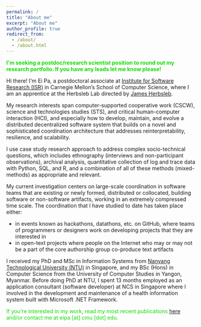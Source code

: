 ```yaml
---
permalink: /
title: "About me"
excerpt: "About me"
author_profile: true
redirect_from:
  - /about/
  - /about.html
---
```


<p style="color: #12DC00"><strong>I'm seeking a postdoc/research scientist position to round out my research portfolio. If you have any leads let me know please!</strong></p>

Hi there! I'm Ei Pa, a postdoctoral associate at <a href="https://www.isri.cmu.edu/">Institute for Software Research (ISR)</a> in Carnegie Mellon’s School of Computer Science, where I am an apprentice at the Herbsleb Lab directed by <a href="https://herbsleb.org/">James Herbsleb</a>.

My research interests span computer-supported cooperative work (CSCW), science and technologies studies (STS), and critical human-computer interaction (HCI), and especially how to develop, maintain, and evolve a distributed decentralized software system that builds on a novel and sophisticated coordination architecture that addresses reinterpretability, resilience, and scalability.

I use case study research approach to address complex socio-technical questions, which includes ethnography (interviews and non-participant observations), archival analysis, quantitative collection of log and trace data with Python, SQL, and R, and a combination of all of these methods (mixed-methods) as appropriate and relevant.

My current investigation centers on large-scale coordination in software teams that are existing or newly formed, distributed or collocated, building software or non-software artifacts, working in an extremely compressed time scale. The coordination that I have studied to date has taken place either:
* in events known as hackathons, datathons, etc. on GitHub, where teams of programmers or designers work on developing projects that they are interested in
* in open-text projects where people on the Internet who may or may not be a part of the core authorship group co-produce text artifacts

I received my PhD and MSc in Information Systems from <a href="https://www.ntu.edu.sg">Nanyang Technological University (NTU)</a> in Singapore, and my BSc (Hons) in Computer Science from the University of Computer Studies in Yangon, Myanmar. Before doing PhD at NTU, I spent 13 months employed as an application consultant (software developer) at NCS in Singapore where I involved in the development and maintenance of a health information system built with Microsoft .NET Framework.

<p style="color: #12DC00">If you're interested in my work, read my most recent publications <a href="https://eipapa.github.io/publications">here</a> and/or contact me at eipa [at] cmu [dot] edu</span>.</p>
